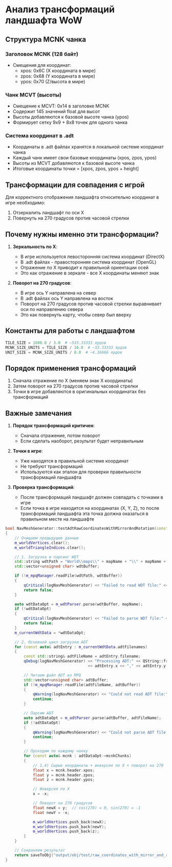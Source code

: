 # Анализ трансформаций ландшафта WoW

## Структура MCNK чанка

### Заголовок MCNK (128 байт)

- Смещения для координат:
  - xpos: 0x6C (X координата в мире)
  - zpos: 0x68 (Y координата в мире)
  - ypos: 0x70 (Z/высота в мире)

### Чанк MCVT (высоты)

- Смещение к MCVT: 0x14 в заголовке MCNK
- Содержит 145 значений float для высот
- Высоты добавляются к базовой высоте чанка (ypos)
- Формирует сетку 9x9 + 8x8 точек для одного чанка

### Система координат в .adt

- Координаты в .adt файлах хранятся в локальной системе координат чанка
- Каждый чанк имеет свои базовые координаты (xpos, zpos, ypos)
- Высоты из MCVT добавляются к базовой высоте чанка
- Итоговые координаты точки = [xpos, zpos, ypos + height]

## Трансформации для совпадения с игрой

Для корректного отображения ландшафта относительно координат в игре необходимо:

1. Отзеркалить ландшафт по оси X
2. Повернуть на 270 градусов против часовой стрелки

## Почему нужны именно эти трансформации?

1. **Зеркальность по X**:
   - В игре используется левосторонняя система координат (DirectX)
   - В .adt файлах - правосторонняя система координат (OpenGL)
   - Отражение по X приводит к правильной ориентации осей
   - Это как отражение в зеркале - все X координаты меняют знак

2. **Поворот на 270 градусов**:
   - В игре ось Y направлена на север
   - В .adt файлах ось Y направлена на восток
   - Поворот на 270 градусов против часовой стрелки выравнивает оси по направлению севера
   - Это как повернуть карту, чтобы север был вверху

## Константы для работы с ландшафтом

```python
TILE_SIZE = 1600.0 / 3.0  # ~533.33333 ярдов
MCNK_SIZE_UNITS = TILE_SIZE / 16.0  # ~33.33333 ярдов
UNIT_SIZE = MCNK_SIZE_UNITS / 8.0  # ~4.16666 ярдов
```

## Порядок применения трансформаций

1. Сначала отражение по X (меняем знак X координаты)
2. Затем поворот на 270 градусов против часовой стрелки
3. Точки в игре добавляются в оригинальных координатах без трансформаций

## Важные замечания

1. **Порядок трансформаций критичен**:
   - Сначала отражение, потом поворот
   - Если сделать наоборот, результат будет неправильным

2. **Точки в игре**:
   - Уже находятся в правильной системе координат
   - Не требуют трансформаций
   - Используются как эталон для проверки правильности трансформаций ландшафта

3. **Проверка трансформаций**:
   - После трансформаций ландшафт должен совпадать с точками в игре
   - Если точка в игре находится на координатах (X, Y, Z), то после трансформаций ландшафта эта точка должна оказаться в правильном месте на ландшафте

```cpp
bool NavMeshGenerator::testAdtRawCoordinatesWithMirrorAndRotation(const std::string& mapName)
{
    // Очищаем предыдущие данные
    m_worldVertices.clear();
    m_worldTriangleIndices.clear();

    // 1. Загрузка и парсинг WDT
    std::string wdtPath = "World\\maps\\" + mapName + "\\" + mapName + ".wdt";
    std::vector<unsigned char> wdtBuffer;

    if (!m_mpqManager.readFile(wdtPath, wdtBuffer))
    {
        qCritical(logNavMeshGenerator) << "Failed to read WDT file:" << QString::fromStdString(wdtPath);
        return false;
    }

    auto wdtDataOpt = m_wdtParser.parse(wdtBuffer, mapName);
    if (!wdtDataOpt)
    {
        qCritical(logNavMeshGenerator) << "Failed to parse WDT file:" << QString::fromStdString(wdtPath);
        return false;
    }
    m_currentWdtData = *wdtDataOpt;

    // 2. Основной цикл загрузки ADT
    for (const auto& adtEntry : m_currentWdtData.adtFilenames)
    {
        const std::string& adtFileName = adtEntry.filename;
        qDebug(logNavMeshGenerator) << "Processing ADT:" << QString::fromStdString(adtFileName) << "Coords:("
                                    << adtEntry.x << "," << adtEntry.y << ")";

        // Читаем файл ADT из MPQ
        std::vector<unsigned char> adtBuffer;
        if (!m_mpqManager.readFile(adtFileName, adtBuffer))
        {
            qWarning(logNavMeshGenerator) << "Could not read ADT file:" << QString::fromStdString(adtFileName);
            continue;
        }

        // Парсим ADT
        auto adtDataOpt = m_adtParser.parse(adtBuffer, adtFileName);
        if (!adtDataOpt)
        {
            qWarning(logNavMeshGenerator) << "Could not parse ADT file:" << QString::fromStdString(adtFileName);
            continue;
        }

        // Проходим по каждому чанку
        for (const auto& mcnk : adtDataOpt->mcnkChunks)
        {
            // 1.4) Сырые координаты + инверсия по X + поворот на 270
            float x = mcnk.header.xpos;
            float y = mcnk.header.zpos;
            float z = mcnk.header.ypos;

            // Инверсия по X
            x = -x;

            // Поворот на 270 градусов
            float newX = y;  // cos(270) = 0, sin(270) = -1
            float newY = -x;

            m_worldVertices.push_back(newX);
            m_worldVertices.push_back(newY);
            m_worldVertices.push_back(z);
        }
    }

    // Сохраняем результат
    return saveToObj("output/obj/test/raw_coordinates_with_mirror_and_rotation.obj");
}
```
